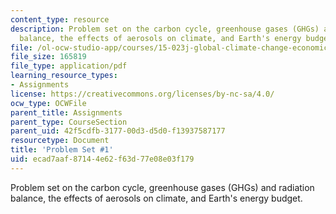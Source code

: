 ```yaml
---
content_type: resource
description: Problem set on the carbon cycle, greenhouse gases (GHGs) and radiation
  balance, the effects of aerosols on climate, and Earth's energy budget.
file: /ol-ocw-studio-app/courses/15-023j-global-climate-change-economics-science-and-policy-spring-2008/ecad7aaf87144e62f63d77e08e03f179_assn1.pdf
file_size: 165819
file_type: application/pdf
learning_resource_types:
- Assignments
license: https://creativecommons.org/licenses/by-nc-sa/4.0/
ocw_type: OCWFile
parent_title: Assignments
parent_type: CourseSection
parent_uid: 42f5cdfb-3177-00d3-d5d0-f13937587177
resourcetype: Document
title: 'Problem Set #1'
uid: ecad7aaf-8714-4e62-f63d-77e08e03f179
---
```

Problem set on the carbon cycle, greenhouse gases (GHGs) and radiation balance, the effects of aerosols on climate, and Earth's energy budget.